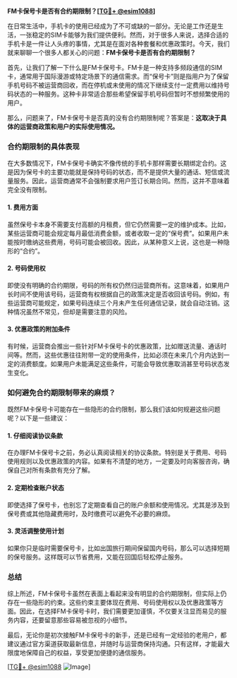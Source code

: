 **FM卡保号卡是否有合约期限制？[[TG💪+ @esim1088](https://t.me/s/esim1088)]**

在日常生活中，手机卡的使用已经成为了不可或缺的一部分。无论是工作还是生活，一张稳定的SIM卡能够为我们提供便利。然而，对于很多人来说，选择合适的手机卡是一件让人头疼的事情，尤其是在面对各种套餐和优惠政策时。今天，我们就来聊聊一个很多人都关心的问题：**FM卡保号卡是否有合约期限制？**

首先，让我们了解一下什么是FM卡保号卡。FM卡是一种支持多频段通信的SIM卡，通常用于国际漫游或特定场景下的通信需求。而“保号卡”则是指用户为了保留手机号码不被运营商回收，而在停机或未使用的情况下继续支付一定费用以维持号码状态的一种服务。这种卡非常适合那些希望保留手机号码但暂时不想频繁使用的用户。

那么，问题来了，FM卡保号卡是否真的没有合约期限制呢？答案是：**这取决于具体的运营商政策和用户的实际使用情况。**

### **合约期限制的具体表现**

在大多数情况下，FM卡保号卡确实不像传统的手机卡那样需要长期绑定合约。这是因为保号卡的主要功能就是保持号码的状态，而不是提供大量的通话、短信或流量服务。因此，运营商通常不会强制要求用户签订长期合同。然而，这并不意味着完全没有限制。

#### **1. 费用方面**
虽然保号卡本身不需要支付高额的月租费，但它仍然需要一定的维护成本。比如，某些运营商可能会规定每月最低消费金额，或者收取一定的“保号费”。如果用户未能按时缴纳这些费用，号码可能会被回收。因此，从某种意义上说，这也是一种隐形的“合约”。

#### **2. 号码使用权**
即使没有明确的合约期限，号码的所有权仍然归运营商所有。这意味着，如果用户长时间不使用该号码，运营商有权根据自己的政策决定是否收回该号码。例如，有些运营商可能规定，如果号码连续三个月未产生任何通信记录，就会自动注销。这种情况虽然不常见，但却是需要注意的风险。

#### **3. 优惠政策的附加条件**
有时候，运营商会推出一些针对FM卡保号卡的优惠政策，比如赠送流量、通话时间等。然而，这些优惠往往附带一定的使用条件，比如必须在未来几个月内达到一定的消费额度。如果用户未能满足这些条件，可能会导致优惠取消甚至号码状态发生变化。

### **如何避免合约期限制带来的麻烦？**

既然FM卡保号卡可能存在一些隐形的合约限制，那么我们该如何规避这些问题呢？以下是一些建议：

#### **1. 仔细阅读协议条款**
在办理FM卡保号卡之前，务必认真阅读相关的协议条款。特别是关于费用、号码使用规则以及优惠政策的内容。如果有不清楚的地方，一定要及时向客服咨询，确保自己对所有条款有充分了解。

#### **2. 定期检查账户状态**
即使选择了保号卡，也别忘了定期查看自己的账户余额和使用情况。尤其是涉及到保号费或其他隐藏费用时，及时缴费可以避免不必要的麻烦。

#### **3. 灵活调整使用计划**
如果你只是临时需要保号卡，比如出国旅行期间保留国内号码，那么可以选择短期的保号服务。这样既可以节省费用，又能在回国后轻松停止服务。

### **总结**

综上所述，FM卡保号卡虽然在表面上看起来没有明显的合约期限制，但实际上仍存在一些隐形的约束。这些约束主要体现在费用、号码使用权以及优惠政策等方面。因此，在选择FM卡保号卡时，我们需要更加谨慎，不仅要关注显而易见的服务内容，还要留意那些容易被忽视的小细节。

最后，无论你是初次接触FM卡保号卡的新手，还是已经有一定经验的老用户，都建议通过官方渠道获取最新信息，并随时与运营商保持沟通。只有这样，才能最大限度地保障自己的权益，享受更加便捷的通信服务。

[[TG💪+ @esim1088](https://t.me/s/esim1088) ![Image](https://i.postimg.cc/4NQfJmqS/Snipaste-2025-05-13-00-14-12.png)]